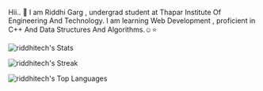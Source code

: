 Hii.. 👋 I am Riddhi Garg , undergrad student at Thapar Institute Of Engineering And Technology. 
I am learning Web Development , proficient in C++ And Data Structures And Algorithms.☺️⭐

![riddhitech's Stats](https://github-readme-stats.vercel.app/api?username=riddhitech&theme=vue-dark&show_icons=true&hide_border=true&count_private=true)

![riddhitech's Streak](https://github-readme-streak-stats.herokuapp.com/?user=riddhitech&theme=vue-dark&hide_border=true) 

![riddhitech's Top Languages](https://github-readme-stats.vercel.app/api/top-langs/?username=riddhitech&theme=vue-dark&show_icons=true&hide_border=true&layout=compact)

